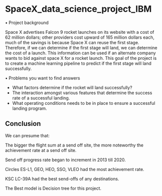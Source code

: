 # SpaceX_data_science_project_IBM

• Project background

Space X advertises Falcon 9 rocket launches on its website with a cost of 62 million dollars; other providers cost upward of 165 million dollars each, much of the savings is because Space X can reuse the first stage. Therefore, if we can determine if the first stage will land, we can determine the cost of a launch. This information can be used if an alternate company wants to bid against space X for a rocket launch. This goal of the project is to create a machine learning pipeline to predict if the first stage will land successfully.

• Problems you want to find answers
- What factors determine if the rocket will land successfully?
- The interaction amongst various features that determine the success rate of a successful landing.
- What operating conditions needs to be in place to ensure a successful landing program.

## Conclusion

We can presume that:

The bigger the flight sum at a send off site, the more noteworthy the achievement rate at a send off site.

Send off progress rate began to increment in 2013 till 2020. 

Circles ES-L1, GEO, HEO, SSO, VLEO had the most achievement rate.

KSC LC-39A had the best send-offs of any destinations.

The Best model is Decision tree for this project.
